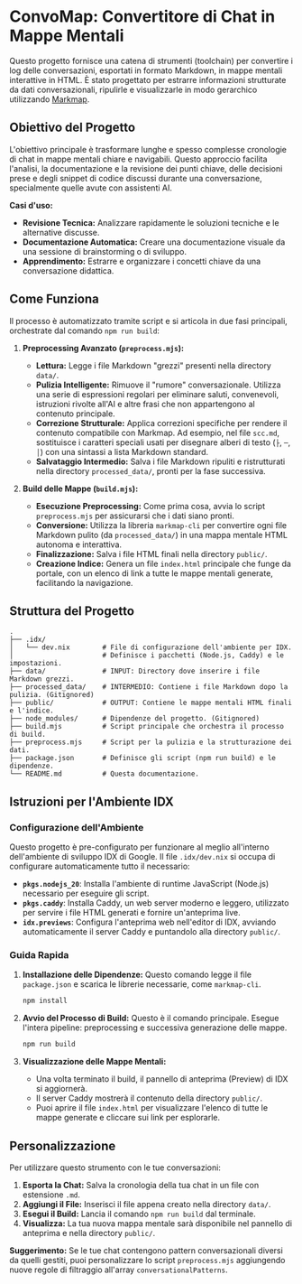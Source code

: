 # ConvoMap: Convertitore di Chat in Mappe Mentali

Questo progetto fornisce una catena di strumenti (toolchain) per convertire i log delle conversazioni, esportati in formato Markdown, in mappe mentali interattive in HTML. È stato progettato per estrarre informazioni strutturate da dati conversazionali, ripulirle e visualizzarle in modo gerarchico utilizzando [Markmap](https://markmap.js.org/).

## Obiettivo del Progetto

L'obiettivo principale è trasformare lunghe e spesso complesse cronologie di chat in mappe mentali chiare e navigabili. Questo approccio facilita l'analisi, la documentazione e la revisione dei punti chiave, delle decisioni prese e degli snippet di codice discussi durante una conversazione, specialmente quelle avute con assistenti AI.

**Casi d'uso:**
*   **Revisione Tecnica:** Analizzare rapidamente le soluzioni tecniche e le alternative discusse.
*   **Documentazione Automatica:** Creare una documentazione visuale da una sessione di brainstorming o di sviluppo.
*   **Apprendimento:** Estrarre e organizzare i concetti chiave da una conversazione didattica.

## Come Funziona

Il processo è automatizzato tramite script e si articola in due fasi principali, orchestrate dal comando `npm run build`:

1.  **Preprocessing Avanzato (`preprocess.mjs`):**
    *   **Lettura:** Legge i file Markdown "grezzi" presenti nella directory `data/`.
    *   **Pulizia Intelligente:** Rimuove il "rumore" conversazionale. Utilizza una serie di espressioni regolari per eliminare saluti, convenevoli, istruzioni rivolte all'AI e altre frasi che non appartengono al contenuto principale.
    *   **Correzione Strutturale:** Applica correzioni specifiche per rendere il contenuto compatibile con Markmap. Ad esempio, nel file `scc.md`, sostituisce i caratteri speciali usati per disegnare alberi di testo (`├`, `─`, `│`) con una sintassi a lista Markdown standard.
    *   **Salvataggio Intermedio:** Salva i file Markdown ripuliti e ristrutturati nella directory `processed_data/`, pronti per la fase successiva.

2.  **Build delle Mappe (`build.mjs`):**
    *   **Esecuzione Preprocessing:** Come prima cosa, avvia lo script `preprocess.mjs` per assicurarsi che i dati siano pronti.
    *   **Conversione:** Utilizza la libreria `markmap-cli` per convertire ogni file Markdown pulito (da `processed_data/`) in una mappa mentale HTML autonoma e interattiva.
    *   **Finalizzazione:** Salva i file HTML finali nella directory `public/`.
    *   **Creazione Indice:** Genera un file `index.html` principale che funge da portale, con un elenco di link a tutte le mappe mentali generate, facilitando la navigazione.

## Struttura del Progetto

```
.
├── .idx/
│   └── dev.nix        # File di configurazione dell'ambiente per IDX.
│                      # Definisce i pacchetti (Node.js, Caddy) e le impostazioni.
├── data/              # INPUT: Directory dove inserire i file Markdown grezzi.
├── processed_data/    # INTERMEDIO: Contiene i file Markdown dopo la pulizia. (Gitignored)
├── public/            # OUTPUT: Contiene le mappe mentali HTML finali e l'indice.
├── node_modules/      # Dipendenze del progetto. (Gitignored)
├── build.mjs          # Script principale che orchestra il processo di build.
├── preprocess.mjs     # Script per la pulizia e la strutturazione dei dati.
├── package.json       # Definisce gli script (npm run build) e le dipendenze.
└── README.md          # Questa documentazione.
```

## Istruzioni per l'Ambiente IDX

### Configurazione dell'Ambiente

Questo progetto è pre-configurato per funzionare al meglio all'interno dell'ambiente di sviluppo IDX di Google. Il file `.idx/dev.nix` si occupa di configurare automaticamente tutto il necessario:

*   **`pkgs.nodejs_20`**: Installa l'ambiente di runtime JavaScript (Node.js) necessario per eseguire gli script.
*   **`pkgs.caddy`**: Installa Caddy, un web server moderno e leggero, utilizzato per servire i file HTML generati e fornire un'anteprima live.
*   **`idx.previews`**: Configura l'anteprima web nell'editor di IDX, avviando automaticamente il server Caddy e puntandolo alla directory `public/`.

### Guida Rapida

1.  **Installazione delle Dipendenze:**
    Questo comando legge il file `package.json` e scarica le librerie necessarie, come `markmap-cli`.
    ```bash
    npm install
    ```

2.  **Avvio del Processo di Build:**
    Questo è il comando principale. Esegue l'intera pipeline: preprocessing e successiva generazione delle mappe.
    ```bash
    npm run build
    ```

3.  **Visualizzazione delle Mappe Mentali:**
    *   Una volta terminato il build, il pannello di anteprima (Preview) di IDX si aggiornerà.
    *   Il server Caddy mostrerà il contenuto della directory `public/`.
    *   Puoi aprire il file `index.html` per visualizzare l'elenco di tutte le mappe generate e cliccare sui link per esplorarle.

## Personalizzazione

Per utilizzare questo strumento con le tue conversazioni:

1.  **Esporta la Chat:** Salva la cronologia della tua chat in un file con estensione `.md`.
2.  **Aggiungi il File:** Inserisci il file appena creato nella directory `data/`.
3.  **Esegui il Build:** Lancia il comando `npm run build` dal terminale.
4.  **Visualizza:** La tua nuova mappa mentale sarà disponibile nel pannello di anteprima e nella directory `public/`.

**Suggerimento:** Se le tue chat contengono pattern conversazionali diversi da quelli gestiti, puoi personalizzare lo script `preprocess.mjs` aggiungendo nuove regole di filtraggio all'array `conversationalPatterns`.
